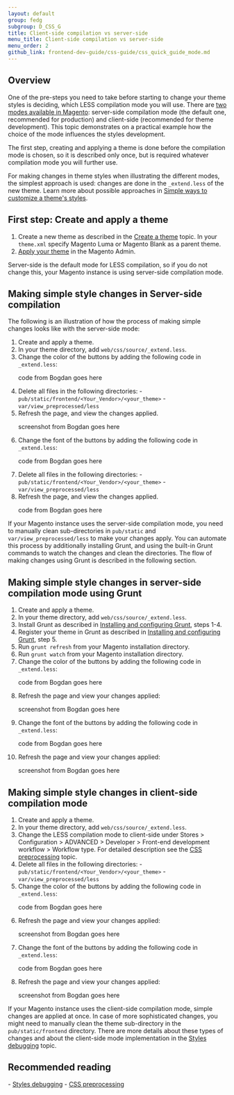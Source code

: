 ```yaml
---
layout: default
group: fedg
subgroup: D_CSS_G
title: Client-side compilation vs server-side
menu_title: Client-side compilation vs server-side
menu_order: 2
github_link: frontend-dev-guide/css-guide/css_quick_guide_mode.md
---
```

<h2> Overview </h2>

One of the pre-steps you need to take before starting to change your theme styles is deciding, which LESS compilation mode you will use. There are <a href="{{site.gdeurl}}frontend-dev-guide/css-topics/css-preprocess.html#LESS compilation modes" target="_blank">two modes available in Magento</a>: server-side compilation mode (the default one, recommended for production) and client-side (recommended for theme development). 
This topic demonstrates on a practical example how the choice of the mode influences the styles development.

The first step, creating and applying a theme is done before the compilation mode is chosen, so it is described only once, but is required whatever compilation mode you will further use.

For making changes in theme styles when illustrating the different modes, the simplest approach is used: changes are done in the `_extend.less` of the new theme. Learn more about possible approaches in <a href="{{site.gdeurl}}frontend-dev-guide/css-guide/css_quick_guide_approach.md">Simple ways to customize a theme's styles</a>.

<h2>First step: Create and apply a theme</h2>

1. Create a new theme as described in the <a href="{{site.gdeurl}}frontend-dev-guide/themes/theme-create.html" target="_blank">Create a theme</a> topic. In your `theme.xml` specify Magento Luma or Magento Blank as a parent theme.
2. <a href="{{site.gdeurl}}frontend-dev-guide/themes/theme-apply.html#theme-apply-apply">Apply your theme</a> in the Magento Admin.

Server-side is the default mode for LESS compilation, so if you do not change this, your Magento instance is using server-side compilation mode. 

<h2>Making simple style changes in Server-side compilation</h2>

The following is an illustration of how the process of making simple changes looks like with the server-side mode:
<ol>
<li>Create and apply a theme.</li>
<li>In your theme directory, add <code>web/css/source/_extend.less</code>.</li>
<li>Change the color of the buttons by adding the following code in <code>_extend.less</code>:
<p class="q">code from Bogdan goes here</p></li>
<li>Delete all files in the following directories:
	- <code>pub/static/frontend/&lt;Your_Vendor&gt;/&lt;your_theme&gt;</code>
	- <code>var/view_preprocessed/less</code>
</li>
<li>Refresh the page, and view the changes applied. 
<p class="q">screenshot from Bogdan goes here</p></li>
<li>Change the font of the buttons by adding the following code in <code>_extend.less</code>:
<p class="q">code from Bogdan goes here</p></li>
<li>Delete all files in the following directories:
	- <code>pub/static/frontend/&lt;Your_Vendor&gt;/&lt;your_theme&gt;</code>
	- <code>var/view_preprocessed/less</code> </li>
<li>Refresh the page, and view the changes applied. 
<p class="q">code from Bogdan goes here</p></li>
</ol>
If your Magento instance uses the server-side compilation mode, you need to manually clean sub-directories in <code>pub/static</code> and <code>var/view_preprocessed/less</code> to make your changes apply. You can automate this process by additionally installing Grunt, and using the built-in Grunt commands to watch the changes and clean the directories. The flow of making changes using Grunt is described in the following section.

<h2>Making simple style changes in server-side compilation mode using Grunt</h2>

<ol>
<li>Create and apply a theme. </li>
<li>In your theme directory, add <code>web/css/source/_extend.less</code>.</li>
<li>Install Grunt as described in <a href="{{site.gdeurl}}frontend-dev-guide/css-topics/css_debug.html#grunt_prereq" target="_blank">Installing and configuring Grunt</a>, steps 1-4.</li>
<li>Register your theme in Grunt as described in <a href="{{site.gdeurl}}frontend-dev-guide/css-topics/css_debug.html#grunt_prereq" target="_blank">Installing and configuring Grunt</a>, step 5.</li>
<li>Run <code>grunt refresh</code> from your Magento installation directory.</li>
<li>Run <code>grunt watch</code> from your Magento installation directory.</li>
<li>Change the color of the buttons by adding the following code in <code>_extend.less</code>:
<p class="q">code from Bogdan goes here</p></li>
<li>Refresh the page and view your changes applied:
<p class="q">screenshot from Bogdan goes here</p></li>
<li>Change the font of the buttons by adding the following code in <code>_extend.less</code>:
<p class="q">code from Bogdan goes here</p></li>
<li>Refresh the page and view your changes applied:
<p class="q">screenshot from Bogdan goes here</p></li>
</ol>

<h2>Making simple style changes in client-side compilation mode</h2>

<ol>
<li>Create and apply a theme.</li>
<li>In your theme directory, add <code>web/css/source/_extend.less</code>.</li>
<li>Change the LESS compilation mode to client-side under Stores > Configuration > ADVANCED > Developer > Front-end development workflow > Workflow type. For detailed description see the <a href="{{site.gdeurl}}frontend-dev-guide/css-topics/css-preprocess.html#less_modes">CSS preprocessing</a> topic.</li>
<li>Delete all files in the following directories:
	- <code>pub/static/frontend/&lt;Your_Vendor&gt;/&lt;your_theme&gt;</code>
	- <code>var/view_preprocessed/less</code> </li>
<li>Change the color of the buttons by adding the following code in <code>_extend.less</code>:
<p class="q">code from Bogdan goes here</p></li>
<li>Refresh the page and view your changes applied:
<p class="q">screenshot from Bogdan goes here</p></li>
<li>Change the font of the buttons by adding the following code in <code>_extend.less</code>:
<p class="q">code from Bogdan goes here</p></li>
<li>Refresh the page and view your changes applied:
<p class="q">screenshot from Bogdan goes here</p></li>
</ol>

If your Magento instance uses the client-side compilation mode, simple changes are applied at once. In case of more sophisticated changes, you might need to manually clean the theme sub-directory in the <code>pub/static/frontend</code> directory. There are more details about these types of changes and about the client-side mode implementation in the <a href="{{site.gdeurl}}frontend-dev-guide/css-topics/css_debug.html#css_debug_client" target="_blank">Styles debugging</a> topic.

<h2>Recommended reading</h2>
- <a href="{{site.gdeurl}}frontend-dev-guide/css-topics/css_debug.html" target="_blank">Styles debugging</a>
- <a href="{{site.gdeurl}}frontend-dev-guide/css-topics/css-preprocess.html" target="_blank">CSS preprocessing</a>